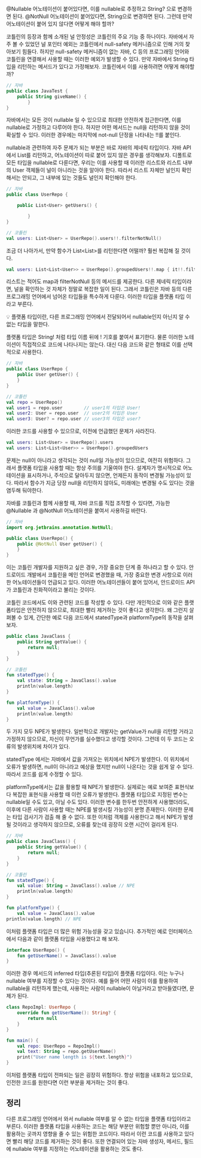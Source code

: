 @Nullable 어노테이션이 붙어있다면, 이를 nullable로 추정하고 String? 으로 변경하면 된다. @NotNull 어노테이션이 붙어있다면, String으로 변경하면 된다. 그런데 만약 어노테이션이 붙어 있지 않다면 어떻게 해야 할까?

코틀린의 등장과 함께 소개된 널 안정성은 코틀린의 주요 기능 중 하나이다. 자바에서 자주 볼 수 있었던 널 포인터 예외는 코틀린에서 null-safety 메커니즘으로 인해 거의 찾아보기 힘들다. 하지만 null-safety 메커니즘이 없는 자바, C 등의 프로그래밍 언어와 코틀린을 연결해서 사용할 때는 이러한 예외가 발생할 수 있다. 만약 자바에서 String 타입을 리턴하는 메서드가 있다고 가정해보자. 코틀린에서 이를 사용하려면 어떻게 해야할까?

```kotlin
// 자바
public class JavaTest {
	public String giveName() {
		}
}
```

자바에서는 모든 것이 nullable 일 수 있으므로 최대한 안전하게 접근한다면, 이를 nullable로 가정하고 다루어야 한다. 하지만 어떤 메서드는 null을 리턴하지 않을 것이 확실할 수 있다. 이러한 경우에는 마지막에 not-null 단정을 나타내는 !!를 붙인다. 

nullable과 관련하여 자주 문제가 되는 부분은 바로 자바의 제네릭 타입이다. 자바 API에서 List<User>를 리턴하고, 어노테이션이 따로 붙어 있지 않은 경우를 생각해보자. 디폴트로 모든 타입을 nullable로 다룬다면, 우리는 이를 사용할 때 이러한 리스트와 리스트 내부의 User 객체들이 널이 아니라는 것을 알야아 한다. 따라서 리스트 자체만 널인지 확인해서는 안되고, 그 내부에 있는 것들도 널인지 확인해야 한다.

```kotlin
// 자바
public class UserRepo {

	public List<User> getUsers() {

		}
}

// 코틀린
val users: List<User> = UserRepo().users!!.filterNotNull()
```

조금 더 나아가서, 만약 함수가 List<List<User>>를 리턴한다면 어떨까? 훨씬 복잡해 질 것이다.

```kotlin
val users: List<List<User>> = UserRepo().groupedUsers!!.map { it!!.filterNotNull() }
```

리스트는 적어도 map과 filterNotNull 등의 메서드를 제공한다. 다른 제네릭 타입이라면, 널을 확인하는 것 자체가 정말로 복잡한 일이 된다. 그래서 코틀린은 자바 등의 다른 프로그래밍 언어에서 넘어온 타입들을 특수하게 다룬다. 이러한 타입을 플랫폼 타입 이라고 부른다.

<aside>
💡 플랫폼 타입이란, 다른 프로그래밍 언어에서 전달되어서 nullable인지 아닌지 알 수 없는 타입을 말한다.

</aside>

플랫폼 타입은 String! 처럼 타입 이름 뒤에 ! 기호를 붙여서 표기한다. 물론 이러한 노테이션이 직접적으로 코드에 나타나지는 않는다. 대신 다음 코드와 같은 형태로 이를 선택적으로 사용한다.

```kotlin
// 자바
public class UserRepo {
	public User getUser() {
	}
}

// 코틀린
val repo = UserRepo()
val user1 = repo.user        // user1의 타입은 User!
val user2: User = repo.user  // user2의 타입은 User
val user3: User? = repo.user // user3의 타입은 user?
```

이러한 코드를 사용할 수 있으므로, 이전에 언급했던 문제가 사라진다.

```kotlin
val users: List<User> = UserRepo().users
val users: List<List<User>> = UserRepo().groupedUsers
```

문제는 null이 아니라고 생각되는 것이 null일 가능성이 있으므로, 여전히 위험하다. 그래서 플랫폼 타입을 사용할 때는 항상 주의를 기울여야 한다. 설계자가 명시적으로 어노테이션을 표시하거나, 주석으로 달아두지 않으면, 언제든지 동작이 변경될 가능성이 있다. 따라서 함수가 지금 당장 null을 리턴하지 않아도, 미래에는 변경될 수도 있다는 것을 염두해 둬야한다.

자바를 코틀린과 함께 사용할 때, 자바 코드를 직접 조작할 수 있다면, 가능한 @Nullable 과 @NotNull 어노테이션을 붙여서 사용하길 바란다.

```kotlin
// 자바
import org.jetbrains.annotation.NotNull;

public class UserRepo() {
	public @NotNull User getUser() {
	}
}
```

이는 코틀린 개발자를 지원하고 싶은 경우, 가장 중요한 단계 중 하나라고 할 수 있다. 안드로이드 개발에서 코틀린을 메인 언어로 변경했을 때, 가장 중요한 변경 사항으로 이러한 어노테이션들이 언급되고 있다. 이러한 어노테이션들이 붙어 있어서, 안드로이드 API가 코틀린과 친화적이라고 불리는 것이다.

코틀린 코드에서도 이와 관련된 코드를 작성할 수 있다. 다만 개인적으로 이와 같은 플랫폼타입은 안전하지 않으므로, 최대한 빨리 제거하는 것이 좋다고 생각한다. 왜 그런지 살펴볼 수 있게, 간단한 예로 다음 코드에서 statedType과 platformType의 동작을 살펴보자.

```kotlin
public class JavaClass {
	public String getValue() {
		return null;
	}
}

// 코틀린 
fun statedType() {
	val state: String = JavaClass().value
	println(value.length)
}

fun platformType() {
	val value = JavaClass().value
	println(value.length)
}
```

두 가지 모두 NPE가 발생한다. 일반적으로 개발자는 getValue가 null을 리턴할 거라고 가정하지 않으므로, 자신이 무언가를 실수했다고 생각할 것이다. 그런데 이 두 코드는 오류의 발생위치에 차이가 있다. 

statedType 에서는 자바에서 값을 가져오는 위치에서 NPE가 발생한다. 이 위치에서 오류가 발생하면, null이 아니라고 예상을 했지만 null이 나온다는 것을 쉽게 알 수 있다. 따라서 코드를 쉽게 수정할 수 있다.

platformType에서는 값을 활용할 때 NPE가 발생한다. 실제로는 예로 보여준 표현식보다 복잡한 표현식을 사용할 때 이런 오류가 발생한다. 플랫폼 타입으로 지정된 변수는 nullable일 수도 있고, 아닐 수도 있다. 이러한 변수를 한두번 안전하게 사용했더라도, 이후에 다른 사람이 사용할 때는 NPE를 발생시킬 가능성이 분명 존재한다. 이러한 문제는 타입 검사기가 검출 해 줄 수 없다. 또한 이처럼 객체를 사용한다고 해서 NPE가 발생될 것이라고 생각하지 않으므로, 오류를 찾는데 굉장히 오랜 시간이 걸리게 된다.

```kotlin
// 자바
public class JavaClass() {
	public String getValue() {
		return null;
	}
}

// 코틀린
fun statedType() {
	val value: String = JavaClass().value // NPE
	println(value.length)
}

fun platformType() {
	val value = JavaClass().value
println(value.length) // NPE
```

이처럼 플랫폼 타입은 더 많은 위험 가능성을 갖고 있습니다. 추가적인 예로 인터페이스에서 다음과 같이 플랫폼 타입을 사용했다고 해 보자.

```kotlin
interface UserRepo() {
	fun getUserName() = JavaClass().value
}
```

이러한 경우 메서드의 inferred 타입(추론된 타입)이 플랫폼 타입이다. 이는 누구나 nullable 여부를 지정할 수 있다는 것이다. 예를 들어 어떤 사람이 이를 활용하여 nullable을 리턴하게 했는데, 사용하는 사람이 nullable이 아닐거라고 받아들였다면, 문제가 된다.

```kotlin
class RepoImpl: UserRepo {
	override fun getUserName(): String? { 
		return null
	}
}

fun main() {
	val repo: UserRepo = RepoImpl()
	val text: String = repo.getUserName()
	print("User name length is ${text.length}")
}
```

이처럼 플랫폼 타입이 전파되는 일은 굉장히 위험하다. 항상 위험을 내포하고 있으므로, 인전한 코드를 원한다면 이런 부분을 제거하는 것이 좋다.

## 정리

다른 프로그래밍 언어에서 와서 nullable 여부를 알 수 없는 타입을 플랫폼 타입이라고 부른다. 이러한 플랫폼 타입을 사용하는 코드는 해당 부분만 위험할 뿐만 아니라, 이를 활용하는 곳까지 영향을 줄 수 있는 위험한 코드이다. 따라서 이런 코드를 사용하고 있다면 빨리 해당 코드를 제거하는 것이 좋다. 또한 연결되어 있는 자바 생성자, 메서드, 필드에 nullable 여부를 지정하는 어노테이션을 활용하는 것도 좋다.